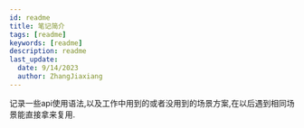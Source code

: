 ```yaml
---
id: readme
title: 笔记简介
tags: [readme]
keywords: [readme]
description: readme
last_update:
  date: 9/14/2023
  author: ZhangJiaxiang
---
```

记录一些api使用语法,以及工作中用到的或者没用到的场景方案,在以后遇到相同场景能直接拿来复用.


